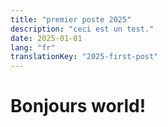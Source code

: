 ```yaml
---
title: "premier poste 2025"
description: "ceci est un test."
date: 2025-01-01
lang: "fr"
translationKey: "2025-first-post"
---
```


# Bonjours world!
